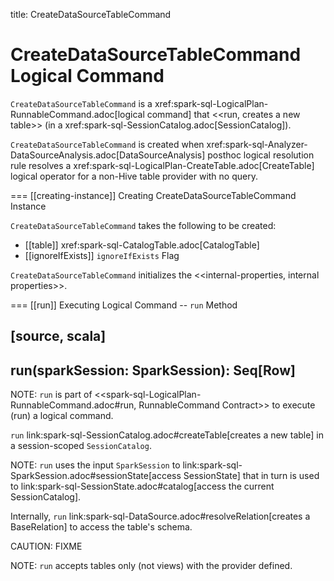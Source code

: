 title: CreateDataSourceTableCommand

# CreateDataSourceTableCommand Logical Command

`CreateDataSourceTableCommand` is a xref:spark-sql-LogicalPlan-RunnableCommand.adoc[logical command] that <<run, creates a new table>> (in a xref:spark-sql-SessionCatalog.adoc[SessionCatalog]).

`CreateDataSourceTableCommand` is created when xref:spark-sql-Analyzer-DataSourceAnalysis.adoc[DataSourceAnalysis] posthoc logical resolution rule resolves a xref:spark-sql-LogicalPlan-CreateTable.adoc[CreateTable] logical operator for a non-Hive table provider with no query.

=== [[creating-instance]] Creating CreateDataSourceTableCommand Instance

`CreateDataSourceTableCommand` takes the following to be created:

* [[table]] xref:spark-sql-CatalogTable.adoc[CatalogTable]
* [[ignoreIfExists]] `ignoreIfExists` Flag

`CreateDataSourceTableCommand` initializes the <<internal-properties, internal properties>>.

=== [[run]] Executing Logical Command -- `run` Method

[source, scala]
----
run(sparkSession: SparkSession): Seq[Row]
----

NOTE: `run` is part of <<spark-sql-LogicalPlan-RunnableCommand.adoc#run, RunnableCommand Contract>> to execute (run) a logical command.

`run` link:spark-sql-SessionCatalog.adoc#createTable[creates a new table] in a session-scoped `SessionCatalog`.

NOTE: `run` uses the input `SparkSession` to link:spark-sql-SparkSession.adoc#sessionState[access SessionState] that in turn is used to link:spark-sql-SessionState.adoc#catalog[access the current SessionCatalog].

Internally, `run` link:spark-sql-DataSource.adoc#resolveRelation[creates a BaseRelation] to access the table's schema.

CAUTION: FIXME

NOTE: `run` accepts tables only (not views) with the provider defined.
